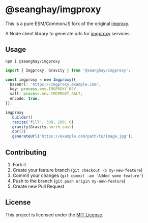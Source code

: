 # @seanghay/imgproxy

This is a pure ESM/CommonJS fork of the original [improxy](https://www.npmjs.com/package/imgproxy). 

A Node client library to generate urls for
[imgproxy](https://github.com/block65/imgproxy-node) services.

## Usage

```
npm i @seanghay/imgproxy
```

```ts
import { Imgproxy, Gravity } from '@seanghay/imgproxy';

const imgproxy = new Imgproxy({
  baseUrl: 'https://imgproxy.example.com',
  key: process.env.IMGPROXY_KEY,
  salt: process.env.IMGPROXY_SALT,
  encode: true,
});

imgproxy
  .builder()
  .resize('fill', 300, 200, 0)
  .gravity(Gravity.north_east)
  .dpr(2)
  .generateUrl('https://example.com/path/to/image.jpg');
```

## Contributing

1. Fork it
2. Create your feature branch (`git checkout -b my-new-feature`)
3. Commit your changes (`git commit -am 'Added some feature'`)
4. Push to the branch (`git push origin my-new-feature`)
5. Create new Pull Request

## License

This project is licensed under the [MIT License](LICENSE.md).
